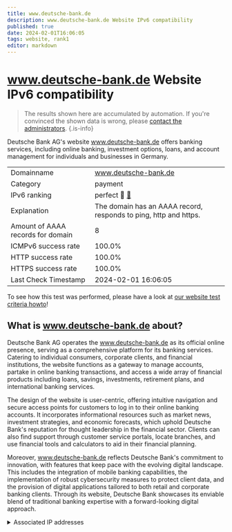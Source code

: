 ```yaml
---
title: www.deutsche-bank.de
description: www.deutsche-bank.de Website IPv6 compatibility
published: true
date: 2024-02-01T16:06:05
tags: website, rank1
editor: markdown
---
```


# www.deutsche-bank.de Website IPv6 compatibility

> The results shown here are accumulated by automation. If you're convinced the shown data is wrong, please [contact the administrators](/howto/chat). 
{.is-info}

Deutsche Bank AG's website www.deutsche-bank.de offers banking services, including online banking, investment options, loans, and account management for individuals and businesses in Germany.


|   |   |
| - | - |
| Domainname | www.deutsche-bank.de
| Category | payment |
| IPv6 ranking | perfect :1st_place_medal: [🔗](/howto/ranking) |
| Explanation | The domain has an AAAA record, responds to ping, http and https. |
| Amount of AAAA records for domain | 8 |
| ICMPv6 success rate | 100.0%|
| HTTP success rate | 100.0% |
| HTTPS success rate | 100.0% |
| Last Check Timestamp | 2024-02-01 16:06:05 |

To see how this test was performed, please have a look at [our website test criteria howto](/howto/testcriteria/website)!


## What is www.deutsche-bank.de about?
Deutsche Bank AG operates the www.deutsche-bank.de as its official online presence, serving as a comprehensive platform for its banking services. Catering to individual consumers, corporate clients, and financial institutions, the website functions as a gateway to manage accounts, partake in online banking transactions, and access a wide array of financial products including loans, savings, investments, retirement plans, and international banking services.

The design of the website is user-centric, offering intuitive navigation and secure access points for customers to log in to their online banking accounts. It incorporates informational resources such as market news, investment strategies, and economic forecasts, which uphold Deutsche Bank's reputation for thought leadership in the financial sector. Clients can also find support through customer service portals, locate branches, and use financial tools and calculators to aid in their financial planning.

Moreover, www.deutsche-bank.de reflects Deutsche Bank's commitment to innovation, with features that keep pace with the evolving digital landscape. This includes the integration of mobile banking capabilities, the implementation of robust cybersecurity measures to protect client data, and the provision of digital applications tailored to both retail and corporate banking clients. Through its website, Deutsche Bank showcases its enviable blend of traditional banking expertise with a forward-looking digital approach.



<details>
<summary>Associated IP addresses</summary>

2600:9000:2251:f200:13:46b5:7d80:93a1

2600:9000:2251:c00:13:46b5:7d80:93a1

2600:9000:2251:5c00:13:46b5:7d80:93a1

2600:9000:2251:8000:13:46b5:7d80:93a1

2600:9000:2251:9c00:13:46b5:7d80:93a1

2600:9000:2251:b200:13:46b5:7d80:93a1

2600:9000:2251:b600:13:46b5:7d80:93a1

2600:9000:2251:b800:13:46b5:7d80:93a1

</details>
